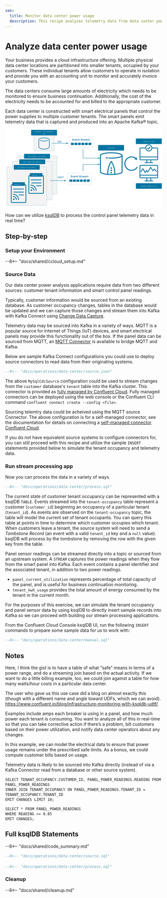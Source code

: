 ```yaml
---
seo:
  title: Monitor data center power usage 
  description: This recipe analyzes telemetry data from data center power electrical smart panels. The stream processing use cases for this data include detection of power usage levels for safety and accounting purposes.
---
```


# Analyze data center power usage 

Your business provides a cloud infrastructure offering. Multiple physical data center locations are partitioned into smaller tenants, occupied by your customers. These individual tenants allow customers to operate in isolation and provide you with an accounting unit to monitor and accurately invoice your customers.

The data centers consume large amounts of electricity which needs to be monitored to ensure business continuation. Additionally, the cost of the electricity needs to be accounted for and billed to the appropriate customer.

Each data center is constructed with smart electrical panels that control the power supplies to multiple customer tenants. The smart panels emit telemetry data that is captured and produced into an Apache Kafka® topic. 

![](diagram.svg)

How can we utilize [ksqlDB](https://ksqldb.io/) to process the control panel telemetry data in real time?

## Step-by-step

### Setup your Environment

--8<-- "docs/shared/ccloud_setup.md"

### Source Data

Our data center power analysis applications require data from two different sources: customer tenant information and smart control panel readings.

Typically, customer information would be sourced from an existing database. As customer occupancy changes, tables in the database would be updated and we can capture those changes and stream them into Kafka with Kafka Connect using [Change Data Capture](https://www.confluent.io/blog/cdc-and-streaming-analytics-using-debezium-kafka/).

Telemetry data may be sourced into Kafka in a variety of ways. MQTT is a popular source for Internet of Things (IoT) devices, and smart electrical panels may provide this functionality out of the box. If the panel data can be sourced from MQTT, an [MQTT Connector](https://docs.confluent.io/kafka-connect-mqtt/current/mqtt-source-connector/index.html) is available to bridge MQTT and Kafka.

Below are sample Kafka Connect configurations you could use to deploy source connectors to read data from their originating systems. 

```sql
--8<-- "docs/operations/data-center/source.json"
```

The above `MySqlCdcSource` configuration could be used to stream changes from the `customer` database's `tenant` table into the Kafka cluster. This connector is provided as [fully managed by Confluent Cloud](https://docs.confluent.io/cloud/current/connectors/cc-mysql-source-cdc-debezium.html). Fully managed connectors can be deployed using the web console or the Confluent CLI command `confluent connect create --config <file>`.

Sourcing telemtry data could be acheived using the MQTT source Connector. The above configuration is for a self-managed connector, see the documentation for details on connecting a [self-managed connector Confluent Cloud](https://docs.confluent.io/cloud/current/cp-component/connect-cloud-config.html).

If you do not have equivalent source systems to configure connectors for, you can still proceed with this recipe and utilize the sample `INSERT` statements provided below to simulate the tenant occupancy and telemetry data.

### Run stream processing app

Now you can process the data in a variety of ways.

```sql
--8<-- "docs/operations/data-center/process.sql"
```

The current state of customer tenant occupancy can be represented with a ksqlDB `TABLE`. Events streamed into the `tenant-occupancy` table represent a customer (`customer_id`) beginning an occupancy of a particular tenant (`tenant_id`). As events are observed on the `tenant-occupancy` topic, the table will model the current set of tenant occupants. You can query this table at points in time to determine which customer occupies which tenant. When customers leave a tenant, the source system will need to send a _Tombstone Record_ (an event with a valid `tenant_id` key and a `null` value). ksqlDB will process by the tombstone by removing the row with the given key from the table.

Panel sensor readings can be streamed directly into a topic or sourced from an upstream system. A `STREAM` captures the power readings when they flow from the smart panel into Kafka. Each event contains a panel identifier and the associated tenant, in addition to two power readings.

* `panel_current_utilization` represents percentage of total capacity of the panel, and is useful for business continuation monitoring.
* `tenant_kwh_usage` provides the total amount of energy consumed by the tenant in the current month. 

For the purposes of this exercise, we can simulate the tenant occupancy and panel sensor data by using ksqlDB to directly insert sample records into Kafka so we can proceed with building our stream processing applications. 

From the Confluent Cloud Console ksqlDB UI, run the following `INSERT` commands to prepare some sample data for us to work with:

```sql
--8<-- "docs/operations/data-center/manual.sql"
```

## Notes

Here, I think the gist is to have a table of what “safe” means in terms of a power range, and do a streaming join based on the actual activity. If we want to do a little billing example, too, we could join against a table for how many watts/hour costs in a particular data center.

The user who gave us this use case did a blog on almost exactly this (though with a different name and angle toward UDFs, which we can avoid). https://www.confluent.io/blog/infrastructure-monitoring-with-ksqldb-udtf/

Examples include amps each breaker is using in a panel, and how much power each tenant is consuming. You want to analyze all of this in real-time so that you can take corrective action if there’s a problem, bill customers based on their power utilization, and notify data center operators about any changes.

In this example, we can model the electrical data to ensure that power usage remains under the prescribed safe limits. As a bonus, we could compute customer bills based on usage.

Telemetry data is likely to be sourced into Kafka directly (instead of via a Kafka Connector read from a database or other source system).

```
SELECT TENANT_OCCUPANCY.CUSTOMER_ID, PANEL_POWER_READINGS.READING FROM PANEL_POWER_READINGS 
INNER JOIN TENANT_OCCUPANCY ON PANEL_POWER_READINGS.TENANT_ID = TENANT_OCCUPANCY.TENANT_ID
EMIT CHANGES LIMIT 10;
```

```
SELECT * FROM PANEL_POWER_READINGS 
WHERE READING >= 0.85
EMIT CHANGES;
```

## Full ksqlDB Statements

--8<-- "docs/shared/code_summary.md"

```sql
--8<-- "docs/operations/data-center/source.sql"

--8<-- "docs/operations/data-center/process.sql"
```

### Cleanup

--8<-- "docs/shared/cleanup.md"
